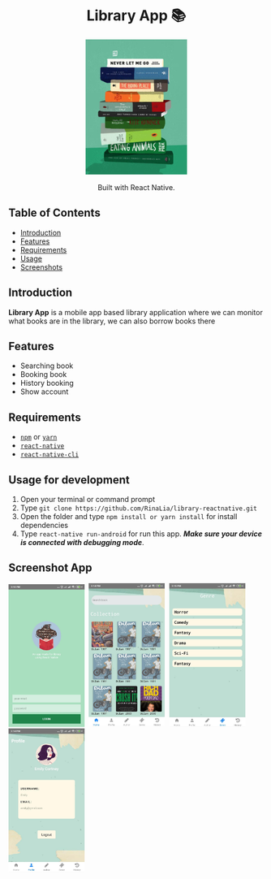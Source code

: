 <h1 align="center">Library App 📚</h1>
<p align="center">
  <img width="200" src="./src/assets/image/logo.jpg"/>
</p>
<p align="center">
  Built with React Native.
</p>


## Table of Contents

- [Introduction](#introduction)
- [Features](#features)
- [Requirements](#requirements)
- [Usage](#usage-for-development)
- [Screenshots](#screenshots)

## Introduction
<b>Library App</b> is a mobile app based library application where we can monitor what books are in the library, we can also borrow books there

## Features

* Searching book
* Booking book
* History booking
* Show account


## Requirements
* [`npm`](https://www.npmjs.com/get-npm) or [`yarn`](https://yarnpkg.com/getting-started/install)
* [`react-native`](https://facebook.github.io/react-native/docs/getting-started)
* [`react-native-cli`](https://facebook.github.io/react-native/docs/getting-started)

## Usage for development
1. Open your terminal or command prompt
2. Type `git clone https://github.com/RinaLia/library-reactnative.git`
3. Open the folder and type `npm install or yarn install` for install dependencies
4. Type `react-native run-android` for run this app. ***Make sure your device is connected with debugging mode***.

## Screenshot App

<kbd>
<img src="screenshot/login.jpeg" width="150" alt="loginscreen">
</kbd>

<kbd>
<img src="screenshot/dashboard.jpeg" width="150" alt="dashboard">
</kbd>

<kbd>
<img src="screenshot/genre.jpeg" width="150" alt="genre">
</kbd>

<kbd>
<img src="screenshot/profile.jpeg" width="150" 
alt="profile">
</kbd>









